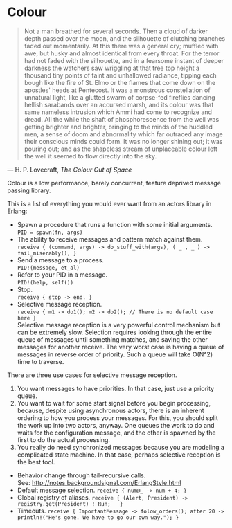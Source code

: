 # Colour

> Not a man breathed for several seconds. Then a cloud of darker depth
passed over the moon, and the silhouette of clutching branches faded
out momentarily. At this there was a general cry; muffled with awe,
but husky and almost identical from every throat. For the terror had
not faded with the silhouette, and in a fearsome instant of deeper
darkness the watchers saw wriggling at that tree top height a thousand
tiny points of faint and unhallowed radiance, tipping each bough like
the fire of St. Elmo or the flames that come down on the apostles'
heads at Pentecost. It was a monstrous constellation of unnatural
light, like a glutted swarm of corpse-fed fireflies dancing hellish
sarabands over an accursed marsh, and its colour was that same
nameless intrusion which Ammi had come to recognize and dread. All the
while the shaft of phosphorescence from the well was getting brighter
and brighter, bringing to the minds of the huddled men, a sense of
doom and abnormality which far outraced any image their conscious
minds could form. It was no longer shining out; it was pouring out;
and as the shapeless stream of unplaceable colour left the well it
seemed to flow directly into the sky.

— H. P. Lovecraft, *The Colour Out of Space*

Colour is a low performance, barely concurrent, feature deprived message
passing library.

This is a list of everything you would ever want from an actors library in Erlang:
- Spawn a procedure that runs a function with some initial arguments.  
`PID = spawn(fn, args)`  
- The ability to receive messages and pattern match against them.  
`receive {
  (command, args) -> do_stuff_with(args),
  ( _ , _ ) -> fail_miserably(),
}`  
- Send a message to a process.  
`PID!(message, et_al)`  
- Refer to your PID in a message.  
`PID!(help, self())`  
- Stop.  
`receive {
  stop -> end.
}`  
- Selective message reception.  
`receive {
  m1 -> do1();
  m2 -> do2();
  // There is no default case here
}`  
Selective message reception is a very powerful control mechanism but can be
extremely slow. Selection requires looking through the entire queue of messages
until something matches, and saving the other messages for another receive.
The very worst case is having a queue of messages in reverse order of priority.
Such a queue will take O(N^2) time to traverse.

There are three use cases for selective message reception.
1. You want messages to have priorities. In that case, just use a priority queue.
2. You want to wait for some start signal before you begin processing, because,
despite using asynchronous actors, there is an inherent ordering to how you process
your messages. For this, you should split the work up into two actors, anyway.
One queues the work to do and waits for the configuration message, and the other
is spawned by the first to do the actual processing.
3. You really do need synchronized messages because you are modeling a complicated
state machine. In that case, perhaps selective reception is the best tool.  
- Behavior change through tail-recursive calls.  
See: http://notes.backgroundsignal.com/ErlangStyle.html  
- Default message selection.
`receive {
  num@_ -> num + 4;
}`  
- Global registry of aliases.
`receive {
  (Alert, President) -> registry.get(President) ! Run;  
}`  
- Timeouts.
`receive {
  ImportantMessage -> folow_orders();
  after 20 -> println!("He's gone. We have to go our own way.");
}`  
